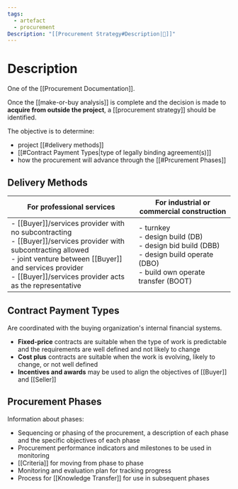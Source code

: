 ```yaml
---
tags:
  - artefact
  - procurement
Description: "[[Procurement Strategy#Description|📝]]"
---
```

# Description
One of the [[Procurement Documentation]].

Once the [[make-or-buy analysis]] is complete and the decision is made to **acquire from outside the project**, a [[procurement strategy]] should be identified.

The objective is to determine:
- project [[#delivery methods]]
- [[#Contract Payment Types|type of legally binding agreement(s)]]
- how the procurement will advance through the [[#Prcurement Phases]]
## Delivery Methods
| For professional services | For industrial or commercial construction |
| --- | --- |
| - [[Buyer]]/services provider with no subcontracting<br>- [[Buyer]]/services provider with subcontracting allowed<br>- joint venture between [[Buyer]] and services provider<br>- [[Buyer]]/services provider acts as the representative | - turnkey<br>- design build (DB)<br>- design bid build (DBB)<br>- design build operate (DBO)<br>- build own operate transfer (BOOT) |
## Contract Payment Types
Are coordinated with the buying organization's internal financial systems.
- **Fixed-price** contracts are suitable when the type of work is predictable and the requirements are well defined and not likely to change
- **Cost plus** contracts are suitable when the work is evolving, likely to change, or not well defined
- **Incentives and awards** may be used to align the objectives of [[Buyer]] and [[Seller]]
## Procurement Phases
Information about phases:
- Sequencing or phasing of the procurement, a description of each phase and the specific objectives of each phase
- Procurement performance indicators and milestones to be used in monitoring
- [[Criteria]] for moving from phase to phase
- Monitoring and evaluation plan for tracking progress
- Process for [[Knowledge Transfer]] for use in subsequent phases
